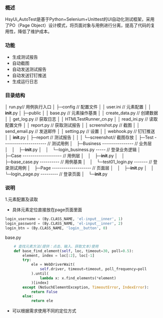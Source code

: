 ### 概述

HsyUi_AutoTest是基于Python+Selenium+Unittest的UI自动化测试框架，采用了PO（Page Object）设计模式，将页面对象与用例进行分离，提高了代码的复用性，降低了维护成本。

### 功能

* 生成测试报告
* 自动截图
* 自动发送测试报告
* 自动发送钉钉推送
* 生成运行日志

### 目录结构

│  run.py// 用例执行入口
│
├─config // 配置文件
│  │  user.ini // 元素配置
│  │  __init__.py
│
├─public
│  │  base.py // 元素操作基类
│  │  create_data.py // 创建数据
│  │  get_log.py // 获取日志
│  │  HTMLTestRunner_cn.py
│  │  read_ini.py  // 读取配置文件
│  │  report.py // 获取测试报告
│  │  screenshot.py // 截图
│  │  send_email.py // 发送邮件
│  │  setting.py // 设置
│  │  webhook.py // 钉钉推送
│  │  __init__.py
│
├─report // 测试报告
│  │
│  └─screenshot// 截图存放
│
├─Test ---------------------- // 测试用例
│ ├─Business ---------------- // 业务层
│ │ ├─__init__.py 
│ │ └─login_business.py ----- // 登录业务逻辑
│ ├─Case -------------------- // 用例层
│ │ ├─__init__.py 
│ │ ├─base_case.py ---------- // 用例基类
│ │ └─test01_login.py ------- // 登录测试用例
│ ├─Page -------------------- // 页面层
│ │ ├─__init__.py 
│ │ └─login_page.py --------- // 登录页面
│ └─__init__.py 

### 说明

1.元素配置及读取

* 具体元素定位直接放在page页面里面

```python
login_username = (By.CLASS_NAME, 'el-input__inner', 1)
login_password = (By.CLASS_NAME, 'el-input__inner', 2)
login_btn = (By.CLASS_NAME, 'login__button', 0)
```

base.py

```python
    # 查找元素方法(提供：点击、输入、获取文本)使用
    def base_find_element(self, loc, timeout=30, poll=0.5):
        element, index = loc[:2], loc[-1]
        try:
            ele = WebDriverWait(
                self.driver, timeout=timeout, poll_frequency=poll
            ).until(
                lambda x: x.find_elements(*element)
            )[index]
        except (NoSuchElementException, TimeoutError, IndexError):
            return False
        else:
            return ele
```

* 可以根据需求使用不同的定位方式

